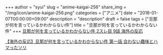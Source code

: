+++
author = "syui"
slug = "anime-kaigai-256"
share_img = "/img/icon/anime-kaigai-256.png"
categories = ["アニメ"]
date = "2018-01-07T00:00:00+09:00"
description = "description"
draft = false
tags = ["旦那が何を言っているかわからない件"]
title = "旦那が何を言っているかわからない件"
+++
<a href="http://don32111.blog.fc2.com/blog-entry-98.html" rel="nofollow" target="_blank" title="旦那が何を言っているかわからない件 2スレ目 9話 海外の反応">旦那が何を言っているかわからない件 2スレ目 9話 海外の反応</a>

<a href="http://web.archive.org/web/20150628210621/http://xn--u9j9esel4i3c0es905a46jrpqtj9a.com/?p=56" rel="nofollow" target="_blank" title="【海外の反応】旦那が何を言っているかわからない件 第一話 合わない趣味とハマったソリ">【海外の反応】旦那が何を言っているかわからない件 第一話 合わない趣味とハマったソリ</a>
